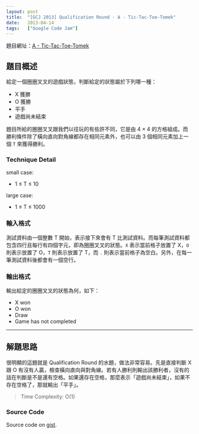 ```yaml
---
layout: post
title:  "[GCJ 2013] Qualification Round - A - Tic-Tac-Toe-Tomek"
date:   2013-04-14
tags:   ["Google Code Jam"]
---
```


題目網址：[A - Tic-Tac-Toe-Tomek](https://code.google.com/codejam/contest/2270488/dashboard#s=p0)

## 題目概述

給定一個圈圈叉叉的遊戲狀態，判斷給定的狀態屬於下列哪一種：

- X 獲勝
- O 獲勝
- 平手
- 遊戲尚未結束

題目所給的圈圈叉叉跟我們以往玩的有些許不同，它是由 4 × 4 的方格組成。而勝利條件除了橫向直向對角線都存在相同元素外，也可以由 3 個相同元素加上一個 `T` 來獲得勝利。

### Technique Detail

small case:

- 1 ≤ T ≤ 10

large case:

- 1 ≤ T ≤ 1000

### 輸入格式

測試資料由一個整數 T 開始，表示接下來會有 T 比測試資料。而每筆測試資料都包含四行且每行有四個字元，即為圈圈叉叉的狀態。`X` 表示當前格子放置了 X，`O` 則表示放置了 O，`T` 則表示放置了 T，而 `.` 則表示當前格子為空白。另外，在每一筆測試資料後都會有一個空行。

### 輸出格式

輸出給定的圈圈叉叉的狀態為何，如下：

- X won
- O won
- Draw
- Game has not completed

---

## 解題思路

很明顯的這題就是 Qualification Round 的水題，做法非常容易。先是直接判斷 X 跟 O 有沒有人贏，檢查橫向直向與對角線。若有人勝利則輸出該勝利者，沒有的話在判斷是不是還有空格。如果還存在空格，那麼表示「遊戲尚未結束」，如果不存在空格了，那就輸出「平手」。

> Time Complexity: O(1)

### Source Code

<script src="https://gist.github.com/KuoE0/5381830.js"></script>

Source code on [gist](https://gist.github.com/5381830).
